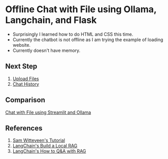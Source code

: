 # Offline Chat with File using Ollama, Langchain, and Flask

- Surprisingly I learned how to do HTML and CSS this time.
- Currently the chatbot is not offline as I am trying the example of loading website. 
- Currently doesn't have memory.

## Next Step
1. [Upload Files](https://flask.palletsprojects.com/en/2.3.x/patterns/fileuploads/)
2. [Chat History](https://python.langchain.com/v0.2/docs/how_to/qa_chat_history_how_to/)

## Comparison
[Chat with File using Streamlit and Ollama](https://github.com/RiaAyuP/ollamarag) 

## References
1. [Sam Witteveen's Tutorial](https://github.com/samwit/langchain-tutorials/tree/main/2024/gemma2_local_rag)
2. [LangChain's Build a Local RAG](https://python.langchain.com/v0.2/docs/tutorials/local_rag/)
3. [LangChain's How to Q&A with RAG](https://python.langchain.com/v0.2/docs/how_to/#qa-with-rag)